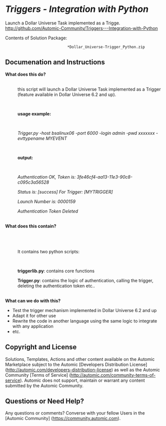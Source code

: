 *Triggers - Integration with Python*
=============


Launch a Dollar Universe Task implemented as a Trigge.
http://github.com/Automic-Community/Triggers---Integration-with-Python

<!-- List of attached files -->
Contents of Solution Package:

						
								*Dollar_Universe-Trigger_Python.zip
								
						


Documenation and Instructions
---

<div class="ipsType_textblock ipsPad_half description_content"><span><strong class="bbc">What does this do?</strong></span><br /> <br />
<p class="bbc_indent" style="margin-left: 40px;">this script will launch a Dollar Universe Task implemented as a Trigger (feature available in Dollar Universe 6.2 and up).</p>
<br />
<p class="bbc_indent" style="margin-left: 40px;"><strong class="bbc">usage example:</strong></p>
<br />
<p class="bbc_indent" style="margin-left: 40px;"><em class="bbc">Trigger.py -host bsalinux06 -port 6000 -login admin -pwd xxxxxxx -evttypename MYEVENT</em></p>
<br />
<p class="bbc_indent" style="margin-left: 40px;"><strong class="bbc">output:</strong></p>
<br />
<p class="bbc_indent" style="margin-left: 40px;"><em class="bbc">Authentication OK, Token is: 3fe46cf4-aa13-11e3-90c8-c095c3a56528</em></p>
<p class="bbc_indent" style="margin-left: 40px;"><em class="bbc">Status is: [success] For Trigger: [MYTRIGGER]</em></p>
<p class="bbc_indent" style="margin-left: 40px;"><em class="bbc">Launch Number is: 0000159</em></p>
<p class="bbc_indent" style="margin-left: 40px;"><em class="bbc">Authentication Token Deleted</em></p>
<br /><strong class="bbc"><span>What does this contain?</span></strong><br /><br /><br /><br />
<p class="bbc_indent" style="margin-left: 40px;">It contains two python scripts:</p>
<br />
<p class="bbc_indent" style="margin-left: 40px;"><strong class="bbc">triggerlib.py</strong>: contains core functions</p>
<p class="bbc_indent" style="margin-left: 40px;"><strong class="bbc">Trigger.py</strong>: contains the logic of authentication, calling the trigger, deleting the authentication token etc..</p>
<br /><strong class="bbc"><span>What can we do with this?</span></strong>
<ul class="bbc">
<li>Test the trigger mechanism implemented in Dollar Universe 6.2 and up</li>
<li>Adapt it for other use</li>
<li>Rewrite the code in another language using the same logic to integrate with any application</li>
<li>etc.</li>
</ul>
</div>

Copyright and License
---

Solutions, Templates, Actions and other content available on the Automic Marketplace subject to the Automic [Developers Distribution License] (http://automic.com/developers-distribution-license) as well as the Automic Community [Terms of Service] (http://automic.com/community-terms-of-service).
Automic does not support, maintain or warrant any content submitted by the Automic Community.



Questions or Need Help? 
---
Any questions or comments? Converse with your fellow Users in the [Automic Community] (https://community.automic.com).